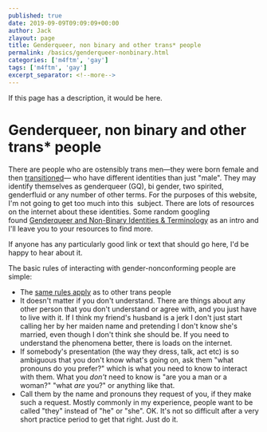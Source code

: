 ```yaml
---
published: true
date: 2019-09-09T09:09:09+00:00
author: Jack
zlayout: page
title: Genderqueer, non binary and other trans* people
permalink: /basics/genderqueer-nonbinary.html
categories: ['m4ftm', 'gay']
tags: ['m4ftm', 'gay']
excerpt_separator: <!--more-->
---
```


If this page has a description, it would be here.

<!--more-->

# Genderqueer, non binary and other trans* people

There are people who are ostensibly trans men—they were born female and then [transitioned](http://m4ftm.com/basics/what-is-transition/)— who have different identities than just "male". They may identify themselves as genderqueer (GQ), bi gender, two spirited, genderfluid or any number of other terms. For the purposes of this website, I'm not going to get too much into this  subject. There are lots of resources on the internet about these identities. Some random googling found [Genderqueer and Non-Binary Identities & Terminology](http://genderqueerid.com/gq-terms) as an intro and I'll leave you to your resources to find more.

If anyone has any particularly good link or text that should go here, I'd be happy to hear about it.

The basic rules of interacting with gender-nonconforming people are simple:

  * The [same rules apply](http://m4ftm.com/basics/manners/) as to other trans people
  * It doesn't matter if you don't understand. There are things about any other person that you don't understand or agree with, and you just have to live with it. If I think my friend's husband is a jerk I don't just start calling her by her maiden name and pretending I don't know she's married, even though I don't think she should be. If you need to understand the phenomena better, there is loads on the internet.
  * If somebody's presentation (the way they dress, talk, act etc) is so ambiguous that you don't know what's going on, ask them "what pronouns do you prefer?" which is what you need to know to interact with them. What you _don't_ need to know is "are you a man or a woman?" "what _are_ you?" or anything like that.
  * Call them by the name and pronouns they request of you, if they make such a request. Mostly commonly in my experience, people want to be called "they" instead of "he" or "she". OK. It's not so difficult after a very short practice period to get that right. Just do it.
